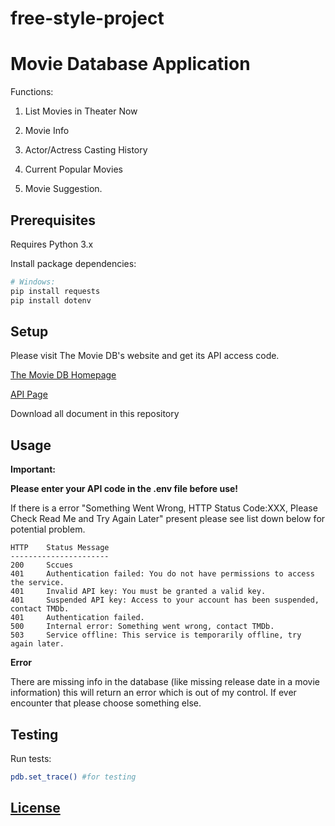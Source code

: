 # free-style-project

# Movie Database Application

Functions:

1. List Movies in Theater Now

2. Movie Info

3. Actor/Actress Casting History 

4. Current Popular Movies

5. Movie Suggestion.

## Prerequisites

Requires Python 3.x

Install package dependencies:

```sh
# Windows:
pip install requests
pip install dotenv
```

## Setup

Please visit The Movie DB's website and get its API access code.

[The Movie DB Homepage](https://www.themoviedb.org/?language=en)

[API Page](https://www.themoviedb.org/documentation/api?language=en)

Download all document in this repository

## Usage

**Important:**

**Please enter your API code in the .env file before use!**

If there is a error "Something Went Wrong, HTTP Status Code:XXX, Please Check Read Me and Try Again Later" present please see list down below for potential problem.

```
HTTP    Status Message
----------------------
200     Sccues
401     Authentication failed: You do not have permissions to access the service.
401     Invalid API key: You must be granted a valid key.
401     Suspended API key: Access to your account has been suspended, contact TMDb.
401     Authentication failed.
500     Internal error: Something went wrong, contact TMDb.
503     Service offline: This service is temporarily offline, try again later.
```
**Error**

There are missing info in the database (like missing release date in a movie information) this will return an error which is out of my control. If ever encounter that please choose something else.

## Testing

Run tests:

```sh
pdb.set_trace() #for testing
```

## [License](LICENSE.md)





